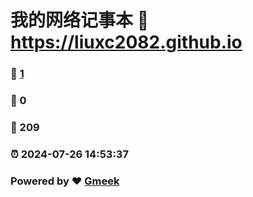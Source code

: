 # 我的网络记事本 :link: https://liuxc2082.github.io 
### :page_facing_up: [1](https://liuxc2082.github.io/tag.html) 
### :speech_balloon: 0 
### :hibiscus: 209 
### :alarm_clock: 2024-07-26 14:53:37 
### Powered by :heart: [Gmeek](https://github.com/Meekdai/Gmeek)
